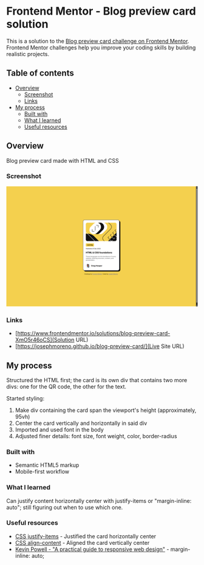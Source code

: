 # Frontend Mentor - Blog preview card solution

This is a solution to the [Blog preview card challenge on Frontend Mentor](https://www.frontendmentor.io/challenges/blog-preview-card-ckPaj01IcS). Frontend Mentor challenges help you improve your coding skills by building realistic projects. 

## Table of contents

- [Overview](#overview)
  - [Screenshot](#screenshot)
  - [Links](#links)
- [My process](#my-process)
  - [Built with](#built-with)
  - [What I learned](#what-i-learned)
  - [Useful resources](#useful-resources)

## Overview

Blog preview card made with HTML and CSS

### Screenshot

![My solution screenshot](./screenshot.png)

### Links

- [https://www.frontendmentor.io/solutions/blog-preview-card-XmO5r46oCS](Solution URL)
- [https://josephmoreno.github.io/blog-preview-card/](Live Site URL)

## My process

Structured the HTML first; the card is its own div that contains two more divs: one for the QR code, the other for the text.

Started styling:
1. Make div containing the card span the viewport's height (approximately, 95vh)
2. Center the card vertically and horizontally in said div
3. Imported and used font in the body
4. Adjusted finer details: font size, font weight, color, border-radius

### Built with

- Semantic HTML5 markup
- Mobile-first workflow

### What I learned

Can justify content horizontally center with justify-items or "margin-inline: auto"; still figuring out when to use which one.

### Useful resources

- [CSS justify-items](https://developer.mozilla.org/en-US/docs/Web/CSS/justify-items) - Justified the card horizontally center
- [CSS align-content](https://developer.mozilla.org/en-US/docs/Web/CSS/align-content) - Aligned the card vertically center
- [Kevin Powell - "A practical guide to responsive web design"](https://youtu.be/x4u1yp3Msao?si=5OnjBxHq-lpHTtjo&t=428) - margin-inline: auto;

